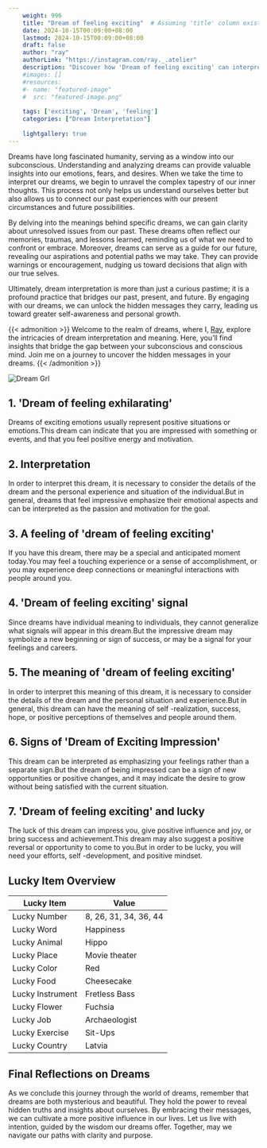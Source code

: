```yaml
---
    weight: 996
    title: "Dream of feeling exciting"  # Assuming 'title' column exists
    date: 2024-10-15T00:09:00+08:00
    lastmod: 2024-10-15T00:09:00+08:00
    draft: false
    author: "ray"
    authorLink: "https://instagram.com/ray._.atelier"
    description: "Discover how 'Dream of feeling exciting' can interpret your future and uncover its significant meanings in your life."
    #images: []
    #resources:
    #- name: "featured-image"
    #  src: "featured-image.png"
    
    tags: ['exciting', 'Dream', 'feeling']
    categories: ["Dream Interpretation"]
    
    lightgallery: true
---
```

    
Dreams have long fascinated humanity, serving as a window into our subconscious. Understanding and analyzing dreams can provide valuable insights into our emotions, fears, and desires. When we take the time to interpret our dreams, we begin to unravel the complex tapestry of our inner thoughts. This process not only helps us understand ourselves better but also allows us to connect our past experiences with our present circumstances and future possibilities.

By delving into the meanings behind specific dreams, we can gain clarity about unresolved issues from our past. These dreams often reflect our memories, traumas, and lessons learned, reminding us of what we need to confront or embrace. Moreover, dreams can serve as a guide for our future, revealing our aspirations and potential paths we may take. They can provide warnings or encouragement, nudging us toward decisions that align with our true selves.

Ultimately, dream interpretation is more than just a curious pastime; it is a profound practice that bridges our past, present, and future. By engaging with our dreams, we can unlock the hidden messages they carry, leading us toward greater self-awareness and personal growth.

{{< admonition >}}
Welcome to the realm of dreams, where I, [Ray](https://instagram.com/ray._.atelier), explore the intricacies of dream interpretation and meaning. Here, you’ll find insights that bridge the gap between your subconscious and conscious mind. Join me on a journey to uncover the hidden messages in your dreams.
{{< /admonition >}}

![Dream Grl](https://cdn.pixabay.com/photo/2017/11/02/03/35/gothic-2910057_1280.jpg "Dream Grl")

## 1. 'Dream of feeling exhilarating'
Dreams of exciting emotions usually represent positive situations or emotions.This dream can indicate that you are impressed with something or events, and that you feel positive energy and motivation.

## 2. Interpretation
In order to interpret this dream, it is necessary to consider the details of the dream and the personal experience and situation of the individual.But in general, dreams that feel impressive emphasize their emotional aspects and can be interpreted as the passion and motivation for the goal.

## 3. A feeling of 'dream of feeling exciting'
If you have this dream, there may be a special and anticipated moment today.You may feel a touching experience or a sense of accomplishment, or you may experience deep connections or meaningful interactions with people around you.

## 4. 'Dream of feeling exciting' signal
Since dreams have individual meaning to individuals, they cannot generalize what signals will appear in this dream.But the impressive dream may symbolize a new beginning or sign of success, or may be a signal for your feelings and careers.

## 5. The meaning of 'dream of feeling exciting'
In order to interpret this meaning of this dream, it is necessary to consider the details of the dream and the personal situation and experience.But in general, this dream can have the meaning of self -realization, success, hope, or positive perceptions of themselves and people around them.

## 6. Signs of 'Dream of Exciting Impression'
This dream can be interpreted as emphasizing your feelings rather than a separate sign.But the dream of being impressed can be a sign of new opportunities or positive changes, and it may indicate the desire to grow without being satisfied with the current situation.

## 7. 'Dream of feeling exciting' and lucky
The luck of this dream can impress you, give positive influence and joy, or bring success and achievement.This dream may also suggest a positive reversal or opportunity to come to you.But in order to be lucky, you will need your efforts, self -development, and positive mindset.

## Lucky Item Overview
| Lucky Item          | Value              |
|---------------|--------------------|
| Lucky Number        | 8, 26, 31, 34, 36, 44  |
| Lucky Word          | Happiness |
| Lucky Animal        | Hippo |
| Lucky Place         | Movie theater     |
| Lucky Color         | Red     |
| Lucky Food          | Cheesecake      |
| Lucky Instrument    | Fretless Bass |
| Lucky Flower        | Fuchsia    |
| Lucky Job           | Archaeologist       |
| Lucky Exercise      | Sit-Ups  |
| Lucky Country       | Latvia    |


##  Final Reflections on Dreams

As we conclude this journey through the world of dreams, remember that dreams are both mysterious and beautiful. They hold the power to reveal hidden truths and insights about ourselves. By embracing their messages, we can cultivate a more positive influence in our lives. Let us live with intention, guided by the wisdom our dreams offer. Together, may we navigate our paths with clarity and purpose.
